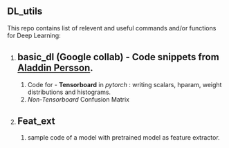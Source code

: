 ## DL_utils

This repo contains list of relevent and useful commands and/or functions for Deep Learning:

1. ## basic_dl (Google collab) - Code snippets from [Aladdin Persson](https://github.com/aladdinpersson/Machine-Learning-Collection).
    1. Code for - **Tensorboard** in *pytorch* : writing scalars, hparam, weight distributions and histograms.
    2. *Non-Tensorboard* Confusion Matrix

2. ## Feat_ext 
    1. sample code of a model with pretrained model as feature extractor.
